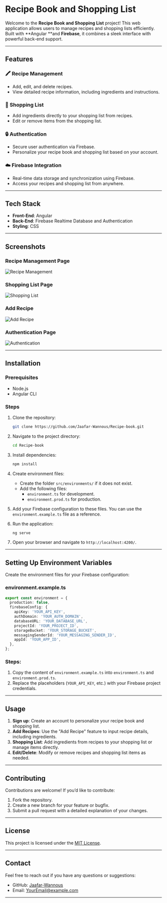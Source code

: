 # Recipe Book and Shopping List

Welcome to the **Recipe Book and Shopping List** project! This web application allows users to manage recipes and shopping lists efficiently. Built with \*\*Angular \*\*and **Firebase**, it combines a sleek interface with powerful back-end support.

---

## Features

### 🖍 Recipe Management

- Add, edit, and delete recipes.
- View detailed recipe information, including ingredients and instructions.

### 🛒 Shopping List

- Add ingredients directly to your shopping list from recipes.
- Edit or remove items from the shopping list.

### 🔒 Authentication

- Secure user authentication via Firebase.
- Personalize your recipe book and shopping list based on your account.

### ☁️ Firebase Integration

- Real-time data storage and synchronization using Firebase.
- Access your recipes and shopping list from anywhere.

---

## Tech Stack

- **Front-End**: Angular&#x20;
- **Back-End**: Firebase Realtime Database and Authentication
- **Styling**: CSS

---

## Screenshots

### Recipe Management Page
![Recipe Management](./src/assets/screenshots/Recipe%20Management.png)

### Shopping List Page
![Shopping List](./src/assets/screenshots/Shopping%20List.png)

### Add Recipe 
![Add Recipe](./src/assets/screenshots/Add%20Recipe.png)

### Authentication Page
![Authentication](./src/assets/screenshots/Authentication.png)


---

## Installation

### Prerequisites

- Node.js
- Angular CLI

### Steps

1. Clone the repository:

   ```bash
   git clone https://github.com/Jaafar-Wannous/Recipe-book.git
   ```

2. Navigate to the project directory:

   ```bash
   cd Recipe-book
   ```

3. Install dependencies:

   ```bash
   npm install
   ```

4. Create environment files:

   - Create the folder `src/environments/` if it does not exist.
   - Add the following files:
     - `environment.ts` for development.
     - `environment.prod.ts` for production.

5. Add your Firebase configuration to these files. You can use the `environment.example.ts` file as a reference.

6. Run the application:

   ```bash
   ng serve
   ```

7. Open your browser and navigate to `http://localhost:4200/`.

---

## Setting Up Environment Variables

Create the environment files for your Firebase configuration:

### environment.example.ts

```typescript
export const environment = {
  production: false,
  firebaseConfig: {
    apiKey: 'YOUR_API_KEY',
    authDomain: 'YOUR_AUTH_DOMAIN',
    databaseURL: 'YOUR_DATABASE_URL',
    projectId: 'YOUR_PROJECT_ID',
    storageBucket: 'YOUR_STORAGE_BUCKET',
    messagingSenderId: 'YOUR_MESSAGING_SENDER_ID',
    appId: 'YOUR_APP_ID',
  },
};
```

### Steps:

1. Copy the content of `environment.example.ts` into `environment.ts` and `environment.prod.ts`.
2. Replace the placeholders (`YOUR_API_KEY`, etc.) with your Firebase project credentials.

---

## Usage

1. **Sign up**: Create an account to personalize your recipe book and shopping list.
2. **Add Recipes**: Use the "Add Recipe" feature to input recipe details, including ingredients.
3. **Shopping List**: Add ingredients from recipes to your shopping list or manage items directly.
4. **Edit/Delete**: Modify or remove recipes and shopping list items as needed.

---

## Contributing

Contributions are welcome! If you’d like to contribute:

1. Fork the repository.
2. Create a new branch for your feature or bugfix.
3. Submit a pull request with a detailed explanation of your changes.

---

## License

This project is licensed under the [MIT License](LICENSE).

---

## Contact

Feel free to reach out if you have any questions or suggestions:

- GitHub: [Jaafar-Wannous](https://github.com/Jaafar-Wannous)
- Email: [YourEmail@example.com](mailto\:YourEmail@example.com)

---

